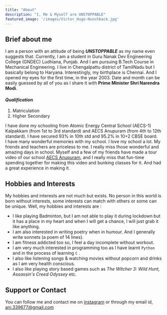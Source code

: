 ```yaml
---
title: "About"
description: "I, Me & Myself are UNSTOPPABLE"
featured_image: '/images/Victor_Hugo-Hunchback.jpg'
---
```


## Brief about me
I am a person with an attitude of being _**UNSTOPPABLE**_ as my name even suggests that. Currently, I am a student in Guru Nanak Dev Engineering College (GNDEC) Ludhiana, Punjab. And I am pursuing B.Tech Course in Mechanical Engineering. I live in Chengalpattu district of TamilNadu but I basically belong to Haryana. Interestingly, my birthplace is Chennai. And I opened my eyes for the first time, in the year 2003. Date and month can be easily guessed by all of you as I share it with **Prime Minister Shri Narendra Modi**.  
#### _Qualification_
1. Matriculation  
2. Higher Secondary

 
I have done my schooling from Atomic Energy Central School (AECS-1) Kalpakkam (from 1st to 3rd standard) and AECS Anupuram (from 4th to 12th standard). I have secured 93% in 10th std and 95.2% in 10+2 CBSE board.  
I have many wonderful memories with my school. I love my school a lot. My friends and teachers are priceless to me. I really miss those wonderful and amazing days in school. Myself and a few of my friends have made a tour video of our school [AECS Anupuram](https://youtu.be/7IQGvSjyhz0), and I really miss that fun-time spending together for making this video and bunking classes for it. And had a great experience in making it.



## Hobbies and Interests
My hobbies and interests are not much but exists. No person in this world is born without interests, some interests can match with others or some can be unique. Well, my hobbies and interests are :
- I like playing Badminton, but I am not able to play it during lockdown but it has a place in my heart and when I will get a chance, I will just grab it like anything.
- I am also interested in writing poetry when in humour. And I generally write sonnets (a poem of 14 lines).
- I am fitness addicted too so, I feel a day incomplete without workout.
- I am very much interested in programming too as I have learnt `Python` and in the process of learning `C`
.
- I also like listening songs & watching movies without popcorn and drinks as I am very health conscious.
- I also like playing story based games such as _The Witcher 3: Wild Hunt, Assassin's Creed Odyssey_ etc.



## Support or Contact
You can follow me and contact me on [instagram](https://www.instagram.com/aniroid.v/) or through my email id, [ani.339677@gmail.com](mailto:ani.339677@gmail.com)
